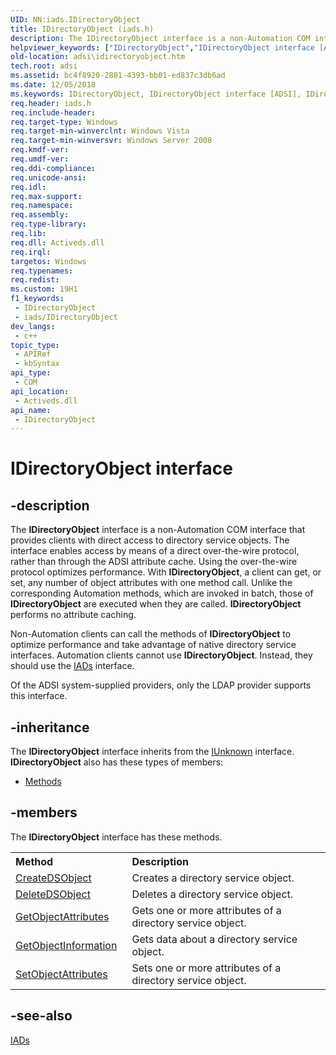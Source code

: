 ```yaml
---
UID: NN:iads.IDirectoryObject
title: IDirectoryObject (iads.h)
description: The IDirectoryObject interface is a non-Automation COM interface that provides clients with direct access to directory service objects.
helpviewer_keywords: ["IDirectoryObject","IDirectoryObject interface [ADSI]","IDirectoryObject interface [ADSI]","described","_ds_idirectoryobject_ref","adsi.idirectoryobject","adsi.idirectoryobject__ref","iads/IDirectoryObject"]
old-location: adsi\idirectoryobject.htm
tech.root: adsi
ms.assetid: bc4f8920-2881-4393-bb01-ed837c3db6ad
ms.date: 12/05/2018
ms.keywords: IDirectoryObject, IDirectoryObject interface [ADSI], IDirectoryObject interface [ADSI],described, _ds_idirectoryobject_ref, adsi.idirectoryobject, adsi.idirectoryobject__ref, iads/IDirectoryObject
req.header: iads.h
req.include-header: 
req.target-type: Windows
req.target-min-winverclnt: Windows Vista
req.target-min-winversvr: Windows Server 2008
req.kmdf-ver: 
req.umdf-ver: 
req.ddi-compliance: 
req.unicode-ansi: 
req.idl: 
req.max-support: 
req.namespace: 
req.assembly: 
req.type-library: 
req.lib: 
req.dll: Activeds.dll
req.irql: 
targetos: Windows
req.typenames: 
req.redist: 
ms.custom: 19H1
f1_keywords:
 - IDirectoryObject
 - iads/IDirectoryObject
dev_langs:
 - c++
topic_type:
 - APIRef
 - kbSyntax
api_type:
 - COM
api_location:
 - Activeds.dll
api_name:
 - IDirectoryObject
---
```


# IDirectoryObject interface


## -description

The <b>IDirectoryObject</b> interface is a non-Automation COM interface that provides clients with direct access to directory service objects. The interface enables access by means of a direct over-the-wire protocol, rather than through the ADSI attribute cache. Using the over-the-wire protocol optimizes performance. With <b>IDirectoryObject</b>, a client can get, or set, any number of object attributes with one method call. Unlike the corresponding Automation methods, which are invoked in batch, those of <b>IDirectoryObject</b> are executed when they are called. <b>IDirectoryObject</b> performs no attribute caching.
   

Non-Automation clients can call the methods of <b>IDirectoryObject</b> to optimize performance and take advantage of native directory service interfaces. Automation clients cannot use <b>IDirectoryObject</b>. Instead, they should use the  <a href="/windows/desktop/api/iads/nn-iads-iads">IADs</a> interface.

Of the ADSI system-supplied providers, only the LDAP provider supports this interface.

## -inheritance

The <b xmlns:loc="http://microsoft.com/wdcml/l10n">IDirectoryObject</b> interface inherits from the <a href="/windows/desktop/api/unknwn/nn-unknwn-iunknown">IUnknown</a> interface. <b>IDirectoryObject</b> also has these types of members:
<ul>
<li><a href="https://docs.microsoft.com/">Methods</a></li>
</ul>

## -members

The <b>IDirectoryObject</b> interface has these methods.
<table class="members" id="memberListMethods">
<tr>
<th align="left" width="37%">Method</th>
<th align="left" width="63%">Description</th>
</tr>
<tr data="declared;">
<td align="left" width="37%">
<a href="/windows/desktop/api/iads/nf-iads-idirectoryobject-createdsobject">CreateDSObject</a>
</td>
<td align="left" width="63%">
Creates a directory service object.

</td>
</tr>
<tr data="declared;">
<td align="left" width="37%">
<a href="/windows/desktop/api/iads/nf-iads-idirectoryobject-deletedsobject">DeleteDSObject</a>
</td>
<td align="left" width="63%">
Deletes a directory service object.

</td>
</tr>
<tr data="declared;">
<td align="left" width="37%">
<a href="/windows/desktop/api/iads/nf-iads-idirectoryobject-getobjectattributes">GetObjectAttributes</a>
</td>
<td align="left" width="63%">
Gets one or more attributes of a directory service object.

</td>
</tr>
<tr data="declared;">
<td align="left" width="37%">
<a href="/windows/desktop/api/iads/nf-iads-idirectoryobject-getobjectinformation">GetObjectInformation</a>
</td>
<td align="left" width="63%">
Gets data about a directory service object.

</td>
</tr>
<tr data="declared;">
<td align="left" width="37%">
<a href="/windows/desktop/api/iads/nf-iads-idirectoryobject-setobjectattributes">SetObjectAttributes</a>
</td>
<td align="left" width="63%">
Sets one or more attributes of a directory service object.

</td>
</tr>
</table>

## -see-also

<a href="/windows/desktop/api/iads/nn-iads-iads">IADs</a>